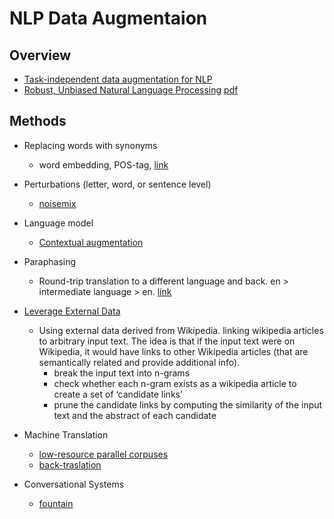 # NLP Data Augmentaion

## Overview

- [Task-independent data augmentation for NLP](http://blog.aylien.com/research-directions-at-aylien-in-nlp-and-transfer-learning/)
- [Robust, Unbiased Natural Language Processing](https://drive.google.com/file/d/1JhZKKCJjIDIqZdwRL0GEUcrWxscLS87l/view) [pdf](https://github.com/quincyliang/nlp-data-augmentation/blob/master/materials/robust%20training.pdf)

## Methods

- Replacing words with synonyms
  - word embedding,  POS-tag, [link](https://github.com/KonstantinHemker/NLP-data-augmentation)

- Perturbations (letter, word, or sentence level)
  - [noisemix](https://github.com/noisemix/noisemix)

- Language model
  - [Contextual augmentation](https://github.com/pfnet-research/contextual_augmentation)

- Paraphasing
  - Round-trip translation to a different language and back. en > intermediate language > en. [link](https://github.com/PavelOstyakov/toxic/blob/master/tools/extend_dataset.py) 

- [Leverage External Data](https://forums.fast.ai/t/data-augmentation-for-nlp/229/11)
  - Using external data derived from Wikipedia. linking wikipedia articles to arbitrary input text. The idea is that if the input text were on Wikipedia, it would have links to other Wikipedia articles (that are semantically related and provide additional info).
    - break the input text into n-grams
    - check whether each n-gram exists as a wikipedia article to create a set of ‘candidate links’
    - prune the candidate links by computing the similarity of the input text and the abstract of each candidate

- Machine Translation
  - [low-resource parallel corpuses](https://github.com/fsxfreak/nlp-augment)
  - [back-traslation](https://research.fb.com/publications/understanding-back-translation-at-scale/)

- Conversational Systems
  - [fountain](https://github.com/tzano/fountain)